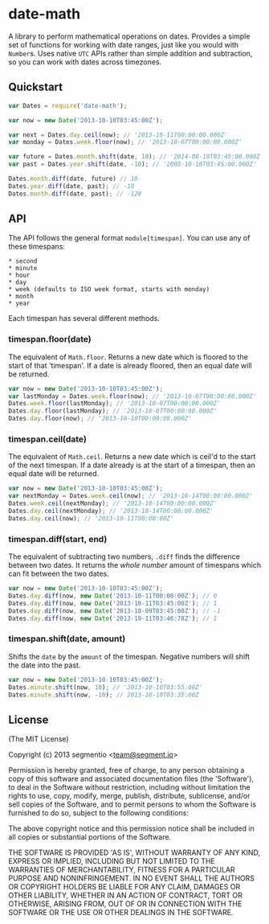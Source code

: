 
# date-math

  A library to perform mathematical operations on dates. Provides a simple set of functions for working with date ranges, just like you would with `Number`s. Uses native `UTC` APIs rather than simple addition and subtraction, so you can work with dates across timezones.

## Quickstart

```javascript
var Dates = require('date-math');

var now = new Date('2013-10-10T03:45:00Z');

var next = Dates.day.ceil(now); // '2013-10-11T00:00:00.000Z'
var monday = Dates.week.floor(now); // '2013-10-07T00:00:00.000Z'

var future = Dates.month.shift(date, 10); // '2014-08-10T03:45:00.000Z'
var past = Dates.year.shift(date, -10); // '2003-10-10T03:45:00.000Z'

Dates.month.diff(date, future) // 10
Dates.year.diff(date, past); // -10
Dates.month.diff(date, past); // -120

```

## API

  The API follows the general format `module[timespan]`. You can use any of these timespans:


    * second
    * minute
    * hour
    * day
    * week (defaults to ISO week format, starts with monday)
    * month
    * year


  Each timespan has several different methods.

### timespan.floor(date)

  The equivalent of `Math.floor`. Returns a new date which is floored to the start of that 'timespan'. If a date is already floored, then an equal date will be returned.

  ```javascript
  var now = new Date('2013-10-10T03:45:00Z');
  var lastMonday = Dates.week.floor(now); // '2013-10-07T00:00:00.000Z'
  Dates.week.floor(lastMonday); // '2013-10-07T00:00:00.000Z'
  Dates.day.floor(lastMonday); // '2013-10-07T00:00:00.000Z'
  Dates.day.floor(now); // '2013-10-10T00:00:00.000Z'
  ```

### timespan.ceil(date)

  The equivalent of `Math.ceil`. Returns a new date which is ceil'd to the start of the next timespan. If a date already is at the start of a timespan, then an equal date will be returned.

  ```javascript
  var now = new Date('2013-10-10T03:45:00Z');
  var nextMonday = Dates.week.ceil(now); // '2013-10-14T00:00:00.000Z'
  Dates.week.ceil(nextMonday); // '2013-10-14T00:00:00.000Z'
  Dates.day.ceil(nextMonday); // '2013-10-14T00:00:00.000Z'
  Dates.day.ceil(now); // '2013-10-11T00:00:00Z'
  ```

### timespan.diff(start, end)

  The equivalent of subtracting two numbers, `.diff` finds the difference between two dates. It returns the _whole number_ amount of timespans which can fit between the two dates.

  ```javascript
  var now = new Date('2013-10-10T03:45:00Z');
  Dates.day.diff(now, new Date('2013-10-11T00:00:00Z'); // 0
  Dates.day.diff(now, new Date('2013-10-11T03:45:00Z'); // 1
  Dates.day.diff(now, new Date('2013-10-09T03:45:00Z'); // -1
  Dates.day.diff(now, new Date('2013-10-11T03:46:78Z'); // 1
  ```

### timespan.shift(date, amount)

  Shifts the `date` by the `amount` of the timespan. Negative numbers will shift the date into the past.

  ```javascript
  var now = new Date('2013-10-10T03:45:00Z');
  Dates.minute.shift(now, 10); // '2013-10-10T03:55:00Z'
  Dates.minute.shift(now, -10); // 2013-10-10T03:35:00Z
  ```

## License

(The MIT License)

Copyright (c) 2013 segmentio &lt;team@segment.io&gt;

Permission is hereby granted, free of charge, to any person obtaining
a copy of this software and associated documentation files (the
'Software'), to deal in the Software without restriction, including
without limitation the rights to use, copy, modify, merge, publish,
distribute, sublicense, and/or sell copies of the Software, and to
permit persons to whom the Software is furnished to do so, subject to
the following conditions:

The above copyright notice and this permission notice shall be
included in all copies or substantial portions of the Software.

THE SOFTWARE IS PROVIDED 'AS IS', WITHOUT WARRANTY OF ANY KIND,
EXPRESS OR IMPLIED, INCLUDING BUT NOT LIMITED TO THE WARRANTIES OF
MERCHANTABILITY, FITNESS FOR A PARTICULAR PURPOSE AND NONINFRINGEMENT.
IN NO EVENT SHALL THE AUTHORS OR COPYRIGHT HOLDERS BE LIABLE FOR ANY
CLAIM, DAMAGES OR OTHER LIABILITY, WHETHER IN AN ACTION OF CONTRACT,
TORT OR OTHERWISE, ARISING FROM, OUT OF OR IN CONNECTION WITH THE
SOFTWARE OR THE USE OR OTHER DEALINGS IN THE SOFTWARE.